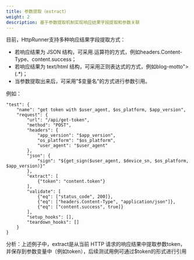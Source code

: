 ```yaml
---
title: 参数提取（extract）
weight: 2
description: 基于参数提取机制实现响应结果字段提取和参数关联
---
```

目前，HttpRunner支持多种响应结果字段提取方式：
- 若响应结果为 JSON 结构，可采用.运算符的方式，例如headers.Content-Type、content.success；
- 若响应结果为 text/html 结构，可采用正则表达式的方式，例如blog-motto\">(.*)；
- 当参数提取出来后，可采用"$变量名"的方式进行参数引用。

例如：
```text
"test": {
    "name": "get token with $user_agent, $os_platform, $app_version",
    "request": {
        "url": "/api/get-token",
        "method": "POST",
        "headers": {
            "app_version": "$app_version",
            "os_platform": "$os_platform",
            "user_agent": "$user_agent"
        },
        "json": {
            "sign": "${get_sign($user_agent, $device_sn, $os_platform, $app_version)}"
        },
        "extract": [
            {"token": "content.token"}
        ],
        "validate": [
            {"eq": ["status_code", 200]},
            {"eq": ["headers.Content-Type", "application/json"]},
            {"eq": ["content.success", true]}
        ],
        "setup_hooks": [],
        "teardown_hooks": []
    }
}

```
分析：上述例子中，extract是从当前 HTTP 请求的响应结果中提取参数token，并保存到参数变量中（例如token），后续测试用例可通过$token的形式进行引用